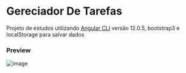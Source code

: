 # Gereciador De Tarefas

Projeto de estudos utilizando [Angular CLI](https://github.com/angular/angular-cli) versão 12.0.5, bootstrap3 e localStorage para salvar dados

### Preview
![image](https://user-images.githubusercontent.com/17071599/124524524-cea8bb80-ddd1-11eb-87a3-1db0796005b1.png)
